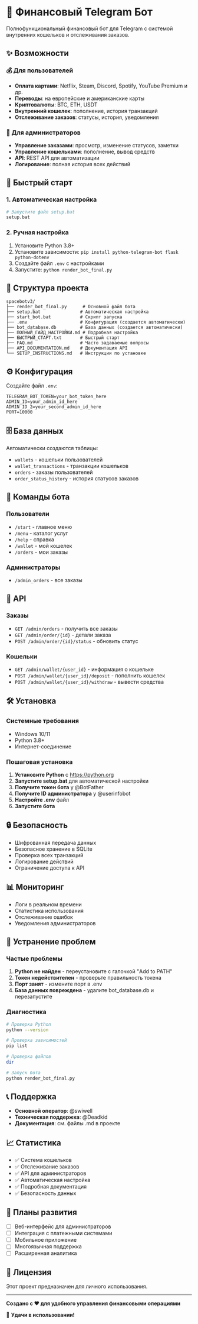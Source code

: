 # 🤖 Финансовый Telegram Бот

Полнофункциональный финансовый бот для Telegram с системой внутренних кошельков и отслеживания заказов.

## ✨ Возможности

### 💰 Для пользователей
- **Оплата картами**: Netflix, Steam, Discord, Spotify, YouTube Premium и др.
- **Переводы**: на европейские и американские карты
- **Криптовалюты**: BTC, ETH, USDT
- **Внутренний кошелек**: пополнение, история транзакций
- **Отслеживание заказов**: статусы, история, уведомления

### 🔧 Для администраторов
- **Управление заказами**: просмотр, изменение статусов, заметки
- **Управление кошельками**: пополнение, вывод средств
- **API**: REST API для автоматизации
- **Логирование**: полная история всех действий

## 🚀 Быстрый старт

### 1. Автоматическая настройка
```bash
# Запустите файл setup.bat
setup.bat
```

### 2. Ручная настройка
1. Установите Python 3.8+
2. Установите зависимости: `pip install python-telegram-bot flask python-dotenv`
3. Создайте файл `.env` с настройками
4. Запустите: `python render_bot_final.py`

## 📁 Структура проекта

```
spacebotv3/
├── render_bot_final.py      # Основной файл бота
├── setup.bat               # Автоматическая настройка
├── start_bot.bat           # Скрипт запуска
├── .env                    # Конфигурация (создается автоматически)
├── bot_database.db         # База данных (создается автоматически)
├── ПОЛНЫЙ_ГАЙД_НАСТРОЙКИ.md # Подробная настройка
├── БЫСТРЫЙ_СТАРТ.txt       # Быстрый старт
├── FAQ.md                  # Часто задаваемые вопросы
├── API_DOCUMENTATION.md    # Документация API
└── SETUP_INSTRUCTIONS.md   # Инструкции по установке
```

## ⚙️ Конфигурация

Создайте файл `.env`:
```env
TELEGRAM_BOT_TOKEN=your_bot_token_here
ADMIN_ID=your_admin_id_here
ADMIN_ID_2=your_second_admin_id_here
PORT=10000
```

## 🗄️ База данных

Автоматически создаются таблицы:
- `wallets` - кошельки пользователей
- `wallet_transactions` - транзакции кошельков
- `orders` - заказы пользователей
- `order_status_history` - история статусов заказов

## 📱 Команды бота

### Пользователи
- `/start` - главное меню
- `/menu` - каталог услуг
- `/help` - справка
- `/wallet` - мой кошелек
- `/orders` - мои заказы

### Администраторы
- `/admin_orders` - все заказы

## 🔌 API

### Заказы
- `GET /admin/orders` - получить все заказы
- `GET /admin/order/{id}` - детали заказа
- `POST /admin/order/{id}/status` - обновить статус

### Кошельки
- `GET /admin/wallet/{user_id}` - информация о кошельке
- `POST /admin/wallet/{user_id}/deposit` - пополнить кошелек
- `POST /admin/wallet/{user_id}/withdraw` - вывести средства

## 🛠️ Установка

### Системные требования
- Windows 10/11
- Python 3.8+
- Интернет-соединение

### Пошаговая установка
1. **Установите Python** с https://python.org
2. **Запустите setup.bat** для автоматической настройки
3. **Получите токен бота** у @BotFather
4. **Получите ID администратора** у @userinfobot
5. **Настройте .env** файл
6. **Запустите бота**

## 🔒 Безопасность

- Шифрованная передача данных
- Безопасное хранение в SQLite
- Проверка всех транзакций
- Логирование действий
- Ограничение доступа к API

## 📊 Мониторинг

- Логи в реальном времени
- Статистика использования
- Отслеживание ошибок
- Уведомления администраторов

## 🚨 Устранение проблем

### Частые проблемы
1. **Python не найден** - переустановите с галочкой "Add to PATH"
2. **Токен недействителен** - проверьте правильность токена
3. **Порт занят** - измените порт в .env
4. **База данных повреждена** - удалите bot_database.db и перезапустите

### Диагностика
```bash
# Проверка Python
python --version

# Проверка зависимостей
pip list

# Проверка файлов
dir

# Запуск бота
python render_bot_final.py
```

## 📞 Поддержка

- **Основной оператор**: @swiwell
- **Техническая поддержка**: @Deadkid
- **Документация**: см. файлы .md в проекте

## 📈 Статистика

- ✅ Система кошельков
- ✅ Отслеживание заказов
- ✅ API для администраторов
- ✅ Автоматическая настройка
- ✅ Подробная документация
- ✅ Безопасность данных

## 🎯 Планы развития

- [ ] Веб-интерфейс для администраторов
- [ ] Интеграция с платежными системами
- [ ] Мобильное приложение
- [ ] Многоязычная поддержка
- [ ] Расширенная аналитика

## 📄 Лицензия

Этот проект предназначен для личного использования.

---

**Создано с ❤️ для удобного управления финансовыми операциями**

🚀 **Удачи в использовании!**
